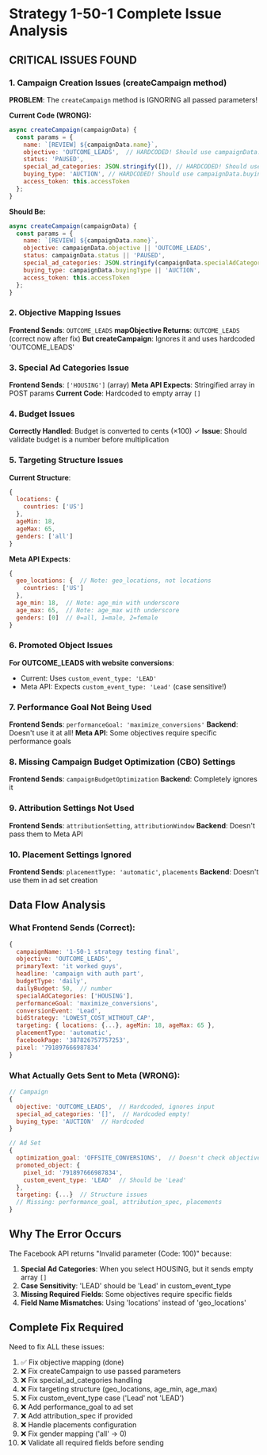 # Strategy 1-50-1 Complete Issue Analysis

## CRITICAL ISSUES FOUND

### 1. Campaign Creation Issues (createCampaign method)

**PROBLEM**: The `createCampaign` method is IGNORING all passed parameters!

**Current Code (WRONG):**
```javascript
async createCampaign(campaignData) {
  const params = {
    name: `[REVIEW] ${campaignData.name}`,
    objective: 'OUTCOME_LEADS',  // HARDCODED! Should use campaignData.objective
    status: 'PAUSED',
    special_ad_categories: JSON.stringify([]), // HARDCODED! Should use campaignData.specialAdCategories
    buying_type: 'AUCTION', // HARDCODED! Should use campaignData.buyingType
    access_token: this.accessToken
  };
}
```

**Should Be:**
```javascript
async createCampaign(campaignData) {
  const params = {
    name: `[REVIEW] ${campaignData.name}`,
    objective: campaignData.objective || 'OUTCOME_LEADS',
    status: campaignData.status || 'PAUSED',
    special_ad_categories: JSON.stringify(campaignData.specialAdCategories || []),
    buying_type: campaignData.buyingType || 'AUCTION',
    access_token: this.accessToken
  };
}
```

### 2. Objective Mapping Issues

**Frontend Sends**: `OUTCOME_LEADS`
**mapObjective Returns**: `OUTCOME_LEADS` (correct now after fix)
**But createCampaign**: Ignores it and uses hardcoded 'OUTCOME_LEADS'

### 3. Special Ad Categories Issue

**Frontend Sends**: `['HOUSING']` (array)
**Meta API Expects**: Stringified array in POST params
**Current Code**: Hardcoded to empty array `[]`

### 4. Budget Issues

**Correctly Handled**: Budget is converted to cents (×100) ✓
**Issue**: Should validate budget is a number before multiplication

### 5. Targeting Structure Issues

**Current Structure**:
```javascript
{
  locations: {
    countries: ['US']
  },
  ageMin: 18,
  ageMax: 65,
  genders: ['all']
}
```

**Meta API Expects**:
```javascript
{
  geo_locations: {  // Note: geo_locations, not locations
    countries: ['US']
  },
  age_min: 18,  // Note: age_min with underscore
  age_max: 65,  // Note: age_max with underscore
  genders: [0]  // 0=all, 1=male, 2=female
}
```

### 6. Promoted Object Issues

**For OUTCOME_LEADS with website conversions**:
- Current: Uses `custom_event_type: 'LEAD'`
- Meta API: Expects `custom_event_type: 'Lead'` (case sensitive!)

### 7. Performance Goal Not Being Used

**Frontend Sends**: `performanceGoal: 'maximize_conversions'`
**Backend**: Doesn't use it at all!
**Meta API**: Some objectives require specific performance goals

### 8. Missing Campaign Budget Optimization (CBO) Settings

**Frontend Sends**: `campaignBudgetOptimization`
**Backend**: Completely ignores it

### 9. Attribution Settings Not Used

**Frontend Sends**: `attributionSetting`, `attributionWindow`
**Backend**: Doesn't pass them to Meta API

### 10. Placement Settings Ignored

**Frontend Sends**: `placementType: 'automatic'`, `placements`
**Backend**: Doesn't use them in ad set creation

## Data Flow Analysis

### What Frontend Sends (Correct):
```javascript
{
  campaignName: '1-50-1 strategy testing final',
  objective: 'OUTCOME_LEADS',
  primaryText: 'it worked guys',
  headline: 'campaign with auth part',
  budgetType: 'daily',
  dailyBudget: 50,  // number
  specialAdCategories: ['HOUSING'],
  performanceGoal: 'maximize_conversions',
  conversionEvent: 'Lead',
  bidStrategy: 'LOWEST_COST_WITHOUT_CAP',
  targeting: { locations: {...}, ageMin: 18, ageMax: 65 },
  placementType: 'automatic',
  facebookPage: '387826757757253',
  pixel: '791897666987834'
}
```

### What Actually Gets Sent to Meta (WRONG):
```javascript
// Campaign
{
  objective: 'OUTCOME_LEADS',  // Hardcoded, ignores input
  special_ad_categories: '[]',  // Hardcoded empty!
  buying_type: 'AUCTION'  // Hardcoded
}

// Ad Set
{
  optimization_goal: 'OFFSITE_CONVERSIONS',  // Doesn't check objective compatibility
  promoted_object: {
    pixel_id: '791897666987834',
    custom_event_type: 'LEAD'  // Should be 'Lead'
  },
  targeting: {...}  // Structure issues
  // Missing: performance_goal, attribution_spec, placements
}
```

## Why The Error Occurs

The Facebook API returns "Invalid parameter (Code: 100)" because:

1. **Special Ad Categories**: When you select HOUSING, but it sends empty array `[]`
2. **Case Sensitivity**: 'LEAD' should be 'Lead' in custom_event_type
3. **Missing Required Fields**: Some objectives require specific fields
4. **Field Name Mismatches**: Using 'locations' instead of 'geo_locations'

## Complete Fix Required

Need to fix ALL these issues:
1. ✅ Fix objective mapping (done)
2. ❌ Fix createCampaign to use passed parameters
3. ❌ Fix special_ad_categories handling
4. ❌ Fix targeting structure (geo_locations, age_min, age_max)
5. ❌ Fix custom_event_type case ('Lead' not 'LEAD')
6. ❌ Add performance_goal to ad set
7. ❌ Add attribution_spec if provided
8. ❌ Handle placements configuration
9. ❌ Fix gender mapping ('all' → 0)
10. ❌ Validate all required fields before sending